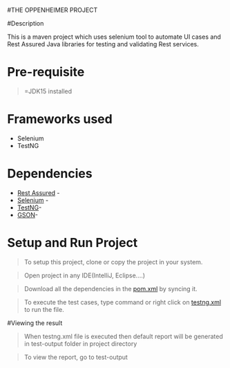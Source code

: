 


#THE OPPENHEIMER PROJECT

#Description

This is a maven project which uses selenium tool to automate UI cases and Rest Assured Java libraries for testing and validating Rest services.

# Pre-requisite
>=JDK15 installed


# Frameworks used
- Selenium
- TestNG




# Dependencies
- [Rest Assured]() - 
- [Selenium]() - 
- [TestNG]()-
- [GSON]()- 




# Setup and Run Project

>To setup this project, clone or copy the project in your system.

>Open project in any IDE(IntelliJ, Eclipse....)

>Download all the dependencies in the [pom.xml](pom.xml) by syncing it.

>To execute the test cases, type command  or right click on [testng.xml](testng.xml) to run the file.

#Viewing the result

>When testng.xml file is executed then default report will be generated in test-output folder in project directory

>To view the report, go to test-output
